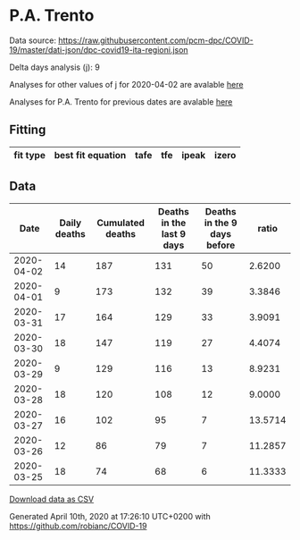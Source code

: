 # P.A. Trento

Data source: https://raw.githubusercontent.com/pcm-dpc/COVID-19/master/dati-json/dpc-covid19-ita-regioni.json

Delta days analysis (j): 9

Analyses for other values of j for 2020-04-02 are avalable [here](../README.md)

Analyses for P.A. Trento for previous dates are avalable [here](../../README.md)

## Fitting 
|fit type|best fit equation|tafe|tfe|ipeak|izero|
|-------|-----|--------|------|---|---|

## Data
|Date|Daily deaths|Cumulated deaths|Deaths in the last 9 days|Deaths in the 9 days before|ratio|
|----|----------|-----------|-------|--------------------|-----|
|2020-04-02|14|187|131|50|2.6200|
|2020-04-01|9|173|132|39|3.3846|
|2020-03-31|17|164|129|33|3.9091|
|2020-03-30|18|147|119|27|4.4074|
|2020-03-29|9|129|116|13|8.9231|
|2020-03-28|18|120|108|12|9.0000|
|2020-03-27|16|102|95|7|13.5714|
|2020-03-26|12|86|79|7|11.2857|
|2020-03-25|18|74|68|6|11.3333|

[Download data as CSV](COVID-19_p.a._trento_j9_2020-04-02.csv)

Generated April 10th, 2020 at 17:26:10 UTC+0200 with https://github.com/robianc/COVID-19
